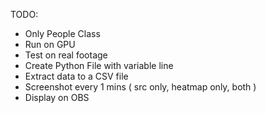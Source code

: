 TODO:

- Only People Class
- Run on GPU
- Test on real footage
- Create Python File with variable line
- Extract data to a CSV file
- Screenshot every 1 mins ( src only, heatmap only, both )
- Display on OBS

